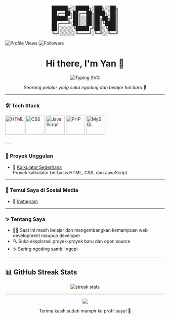 <pre align="center">██████╗░░█████╗░███╗░░██╗
██╔══██╗██╔══██╗████╗░██║
██████╔╝██║░░██║██╔██╗██║
██╔═══╝░██║░░██║██║╚████║
██║░░░░░╚█████╔╝██║░╚███║
╚═╝░░░░░░╚════╝░╚═╝░░╚══╝
</pre>

![Profile Views](https://komarev.com/ghpvc/?username=YanArdiansyah-byte-dev&color=blue)
![Followers](https://img.shields.io/github/followers/YanArdiansyah-byte?label=Follow&style=social)

<h1 align="center">Hi there, I'm Yan 👋</h1>

<p align="center">
  <img src="https://readme-typing-svg.demolab.com?font=Fira+Code&pause=1000&center=true&vCenter=true&width=435&lines=Pelajar+yang+suka+ngoding!;PHP%2C+JS%2C+dan+Web+Dev+Enthusiast" alt="Typing SVG" />
</p>

<p align="center">
  <em>Seorang pelajar yang suka ngoding dan belajar hal baru 🚀</em>
</p>

---

### 🛠️ Tech Stack
<p align="left">
  <img src="https://cdn.jsdelivr.net/gh/devicons/devicon/icons/html5/html5-original.svg" alt="HTML" width="60" height="60"/>
  <img src="https://cdn.jsdelivr.net/gh/devicons/devicon/icons/css3/css3-original.svg" alt="CSS" width="60" height="60"/>
  <img src="https://cdn.jsdelivr.net/gh/devicons/devicon/icons/javascript/javascript-original.svg" alt="JavaScript" width="60" height="60"/>
  <img src="https://cdn.jsdelivr.net/gh/devicons/devicon/icons/php/php-original.svg" alt="PHP" width="60" height="60"/>
  <img src="https://cdn.jsdelivr.net/gh/devicons/devicon/icons/mysql/mysql-original.svg" alt="MySQL" width="60" height="60"/>
</p>
---

### 📌 Proyek Unggulan

- 🔢 [Kalkulator Sederhana](https://github.com/YOUR_USERNAME/kalkulator-sederhana)  
  Proyek kalkulator berbasis HTML, CSS, dan JavaScript.

---

### 📱 Temui Saya di Sosial Media

- 📸 [Instagram](https://instagram.com/YOUR_USERNAME)

---

### ✨ Tentang Saya

- 👨‍🎓 Saat ini masih belajar dan mengembangkan kemampuan web development maupun developer
- 🔍 Suka eksplorasi proyek-proyek baru dan open source
- ☕ Sering ngoding sambil ngopi

---

## 📊 GitHub Streak Stats

<p align="center">
  <img src="https://github-readme-streak-stats.herokuapp.com/?user=YanArdiansyah-byte&theme=tokyonight&hide_border=true" alt="streak stats"/>
</p>

---

<p align="center">
  <img src="https://github-readme-stats.vercel.app/api/top-langs/?username=YanArdiansyah-byte&layout=compact&theme=tokyonight" />
</p>


<p align="center">
  Terima kasih sudah mampir ke profil saya! 🌟
</p>
